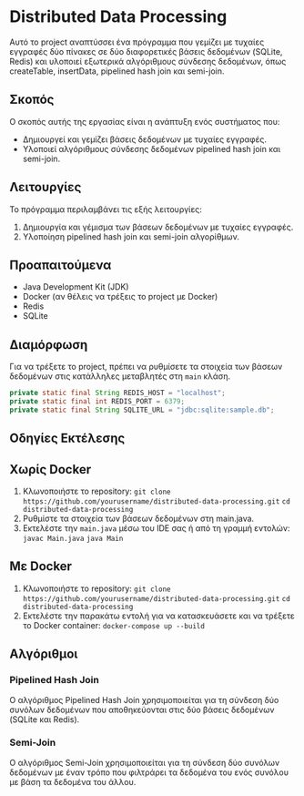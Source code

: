 # Distributed Data Processing

Αυτό το project αναπτύσσει ένα πρόγραμμα που γεμίζει με τυχαίες εγγραφές δύο πίνακες σε δύο διαφορετικές βάσεις δεδομένων (SQLite, Redis) και υλοποιεί εξωτερικά αλγόριθμους σύνδεσης δεδομένων, όπως createTable, insertData, pipelined hash join και semi-join.

## Σκοπός

Ο σκοπός αυτής της εργασίας είναι η ανάπτυξη ενός συστήματος που:
- Δημιουργεί και γεμίζει βάσεις δεδομένων με τυχαίες εγγραφές.
- Υλοποιεί αλγόριθμους σύνδεσης δεδομένων pipelined hash join και semi-join.

## Λειτουργίες

Το πρόγραμμα περιλαμβάνει τις εξής λειτουργίες:
1. Δημιουργία και γέμισμα των βάσεων δεδομένων με τυχαίες εγγραφές.
2. Υλοποίηση pipelined hash join και semi-join αλγορίθμων.

## Προαπαιτούμενα

- Java Development Kit (JDK)
- Docker (αν θέλεις να τρέξεις το project με Docker)
- Redis
- SQLite

## Διαμόρφωση

Για να τρέξετε το project, πρέπει να ρυθμίσετε τα στοιχεία των βάσεων δεδομένων στις κατάλληλες μεταβλητές στη `main` κλάση.


```java 
private static final String REDIS_HOST = "localhost";
private static final int REDIS_PORT = 6379;
private static final String SQLITE_URL = "jdbc:sqlite:sample.db";
```
 

## Οδηγίες Εκτέλεσης

## Χωρίς Docker
1. Κλωνοποιήστε το repository: `git clone https://github.com/yourusername/distributed-data-processing.git`
`cd distributed-data-processing`
2. Ρυθμίστε τα στοιχεία των βάσεων δεδομένων στη main.java.
3. Εκτελέστε την `main.java` μέσω του IDE σας ή από τη γραμμή εντολών:
`javac Main.java`
`java Main`

## Με Docker
1. Κλωνοποιήστε το repository: `git clone https://github.com/yourusername/distributed-data-processing.git`
`cd distributed-data-processing`
2. Εκτελέστε την παρακάτω εντολή για να κατασκευάσετε και να τρέξετε το Docker container: `docker-compose up --build`

## Αλγόριθμοι
### Pipelined Hash Join
Ο αλγόριθμος Pipelined Hash Join χρησιμοποιείται για τη σύνδεση δύο συνόλων δεδομένων που αποθηκεύονται στις δύο βάσεις δεδομένων (SQLite και Redis).

### Semi-Join
Ο αλγόριθμος Semi-Join χρησιμοποιείται για τη σύνδεση δύο συνόλων δεδομένων με έναν τρόπο που φιλτράρει τα δεδομένα του ενός συνόλου με βάση τα δεδομένα του άλλου.
